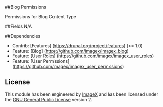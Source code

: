 ##Blog Permissions

Permissions for Blog Content Type


##Fields
N/A


##Dependencies
* Contrib: [Features] (https://drupal.org/project/features)  (>= 1.0)
* Feature: [Blog] (https://github.com/imagex/imagex_blog) 
* Feature: [User Roles] (https://github.com/imagex/imagex_user_roles) 
* Feature: [User Permissions] (https://github.com/imagex/imagex_user_permissions) 


## License

This module has been engineered by [ImageX](http://www.imagexmedia.com) and has been licensed under the [GNU General Public License](http://www.gnu.org/licenses/gpl-2.0.html) version 2.

